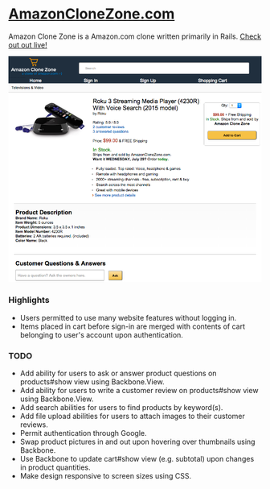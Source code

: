 # [AmazonCloneZone.com](http://amazonclonezone.com)

Amazon Clone Zone is a Amazon.com clone written primarily in Rails. [Check out out live!](http://amazonclonezone.com)

<!-- Amazon Clone Zone is a Amazon.com clone written primarily in Rails and Backbone. [Check out out live!](http://amazonclonezone.com) -->

![screenshot](public/screenshot.png)

### Highlights
* Users permitted to use many website features without logging in.
* Items placed in cart before sign-in are merged with contents of cart belonging to user's account upon authentication.

<!-- * Custom authentication using BCrypt overrides User#passsword= method to store secret hash instead of plain text.
* Uses subviews in Backbone to render views with listeners in order to prevent re-rendering the entire page upon the completion of `GET` requests.
* OAuth allows users to sign in with Twitter through allowing User instances to store either a username and password  or a provider and secret ID.
* Uploads images to Amazon S3 with Rails validations. Custom jbuilder templates ensure that `GET` requests only return image URLs as opposed to entire images. -->

### TODO
* Add ability for users to ask or answer product questions on products#show view using Backbone.View.
* Add ability for users to write a customer review on products#show view using Backbone.View.
* Add search abilities for users to find products by keyword(s).
* Add file upload abilities for users to attach images to their customer reviews.
* Permit authentication through Google.
* Swap product pictures in and out upon hovering over thumbnails using Backbone.
* Use Backbone to update cart#show view (e.g. subtotal) upon changes in product quantities.
* Make design responsive to screen sizes using CSS.
